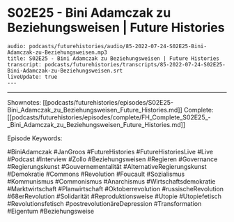# S02E25 - Bini Adamczak zu Beziehungsweisen | Future Histories

```audio-note
audio: podcasts/futurehistories/audio/85-2022-07-24-S02E25-Bini-Adamczak-zu-Beziehungsweisen.mp3
title: S02E25 - Bini Adamczak zu Beziehungsweisen | Future Histories
transcript: podcasts/futurehistories/transcripts/85-2022-07-24-S02E25-Bini-Adamczak-zu-Beziehungsweisen.srt
liveUpdate: true
---

```
---

Shownotes: [[podcasts/futurehistories/episodes/S02E25-Bini_Adamczak_zu_Beziehungsweisen_Future_Histories.md]]
Complete: [[podcasts/futurehistories/episodes/complete/FH_Complete_S02E25_-_Bini_Adamczak_zu_Beziehungsweisen_Future_Histories.md]]


Episode Keywords:

#BiniAdamczak #JanGroos #FutureHistories #FutureHistoriesLive #Live #Podcast #Interview #Zollo #Beziehungsweisen #Regieren #Governance #Regierungskunst #Gouvernementalität #AlternativeRegierungskunst #Demokratie #Commons #Revolution #Foucault #Sozialismus #Kommunismus #Commonismus #Anarchismus #Wirtschaftsdemokratie #Marktwirtschaft #Planwirtschaft #Oktoberrevolution #russischeRevolution #68erRevolution #Solidarität #Reproduktionsweise #Utopie #Utopiefetisch #Revolutionsfetisch #postrevolutionäreDepression #Transformation #Eigentum #Beziehungsweise
